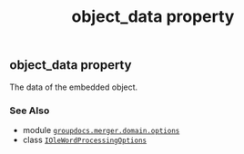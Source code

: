 ﻿---
title: object_data property
second_title: GroupDocs.Merger for Python via .NET API References
description: 
type: docs
url: /python-net/groupdocs.merger.domain.options/iolewordprocessingoptions/object_data/
is_root: false
weight: 70
---

## object_data property


The data of the embedded object.

### See Also
* module [`groupdocs.merger.domain.options`](../../)
* class [`IOleWordProcessingOptions`](/merger/python-net/groupdocs.merger.domain.options/iolewordprocessingoptions)
